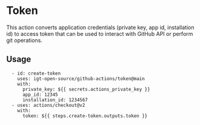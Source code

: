 # Token

This action converts application credentials (private key, app id, installation id) to access token that can be used to interact with GitHub API or perform git operations.

## Usage
```
  - id: create-token
    uses: igt-open-source/github-actions/token@main
    with:
      private_key: ${{ secrets.actions_private_key }}
      app_id: 12345
      installation_id: 1234567
  - uses: actions/checkout@v2
    with:
      token: ${{ steps.create-token.outputs.token }}
```
